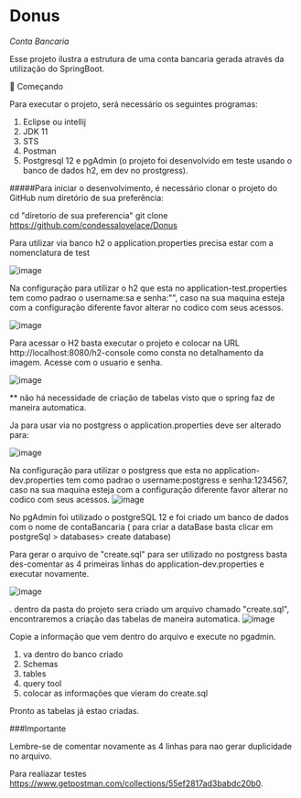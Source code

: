 # Donus

*Conta Bancaria*

Esse projeto ilustra a estrutura de uma conta bancaria gerada através da utilização do SpringBoot.

🚀 Começando

Para executar o projeto, será necessário os seguintes programas:

1. Eclipse ou intellij
2. JDK 11
3. STS
4. Postman
5. Postgresql 12 e pgAdmin (o projeto foi desenvolvido em teste usando o banco de dados h2, em dev no prostgress).

#####Para iniciar o desenvolvimento, é necessário clonar o projeto do GitHub num diretório de sua preferência:

cd "diretorio de sua preferencia"
git clone https://github.com/condessalovelace/Donus

Para utilizar via banco h2 o application.properties precisa estar com a nomenclatura de test

![image](https://user-images.githubusercontent.com/47535167/118131362-d4d37a80-b3d4-11eb-8935-1104b37f209f.png)

Na configuração para utilizar o h2 que esta no application-test.properties tem como padrao o username:sa e senha:"", caso na sua maquina esteja com a configuração diferente favor alterar no codico com seus acessos.

![image](https://user-images.githubusercontent.com/47535167/118134994-e4ed5900-b3d8-11eb-9836-611317481992.png)

Para acessar o H2 basta executar o projeto e colocar na URL http://localhost:8080/h2-console como consta no detalhamento da imagem.
Acesse com o usuario e senha.


![image](https://user-images.githubusercontent.com/47535167/118135401-5b8a5680-b3d9-11eb-9788-cb577e2737a3.png)

** não há necessidade de criação de tabelas visto que o spring faz de maneira automatica.




Ja para usar via no postgress o application.properties deve ser alterado para:

![image](https://user-images.githubusercontent.com/47535167/118131474-f0d71c00-b3d4-11eb-949f-11d76ce4c1b6.png)

Na configuração para utilizar o postgress que esta no application-dev.properties tem como padrao o username:postgress e senha:1234567, caso na sua maquina esteja com a configuração diferente favor alterar no codico com seus acessos.
![image](https://user-images.githubusercontent.com/47535167/118132345-f8e38b80-b3d5-11eb-886c-af45b3f3183b.png)

No pgAdmin foi utilizado o postgreSQL 12 e foi criado um banco de dados com o nome de contaBancaria ( para criar a dataBase basta clicar em postgreSql > databases> create database)

Para gerar o arquivo de "create.sql" para ser utilizado no postgress basta des-comentar as 4 primeiras linhas do application-dev.properties e executar novamente.

![image](https://user-images.githubusercontent.com/47535167/118133239-fa618380-b3d6-11eb-8d68-e74903dd6cf8.png)

. dentro da pasta do projeto sera criado um arquivo chamado "create.sql", encontraremos a criação das tabelas de maneira automatica.
![image](https://user-images.githubusercontent.com/47535167/118133655-75c33500-b3d7-11eb-8fbb-a7d2c3080d9e.png)

Copie a informação que vem dentro do arquivo e execute no pgadmin.
 1. va dentro do banco criado
 2. Schemas
 3. tables
 4. query tool
 5. colocar as informações que vieram do create.sql
 
 Pronto as tabelas já estao criadas. 

###Importante 

Lembre-se de comentar novamente as 4 linhas para nao gerar duplicidade no arquivo.


Para realiazar testes https://www.getpostman.com/collections/55ef2817ad3babdc20b0.






